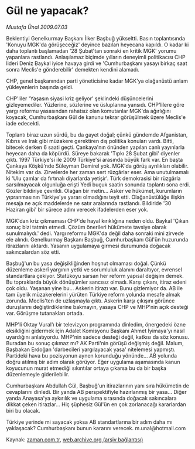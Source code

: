 # Gül ne yapacak?

*Mustafa Ünal 2009.07.03*

<tr><td class="metin" colspan="2" style="padding-top: 20px; padding-left: 5px; padding-right: 10px;">Beklentiyi Genelkurmay Başkanı İlker Başbuğ yükseltti. Basın toplantısında 'Konuyu MGK'da görüşeceğiz' deyince bazıları heyecana kapıldı. O kadar ki daha toplantı başlamadan '28 Şubat'tan sonraki en kritik MGK' yorumu yapanlara rastlandı. Anlaşılamaz biçimde yılların deneyimli politikacısı CHP lideri Deniz Baykal iyice havaya girdi ve 'Cumhurbaşkanı yasayı birkaç saat sonra Meclis'e gönderebilir' demekten kendini alamadı.</td></tr><tr><td class="metin" colspan="2" style="padding-top: 20px; padding-left: 5px; padding-right: 10px;"><p> CHP, genel başkanından parti yöneticisine kadar MGK'ya olağanüstü anlam yükleyenlerin başında geldi.
<p>CHP'liler 'Yaşasın siyasi kriz geliyor' şeklindeki düşüncelerini gizleyemediler. Yüzlerine, sözlerine ve üsluplarına yansıdı. CHP'lilere göre yargı reformu yasasından rahatsız olan komutanlar MGK'da ağırlığını koyacak, Cumhurbaşkanı Gül de kanunu tekrar görüşülmek üzere Meclis'e iade edecekti.
<p> Toplantı biraz uzun sürdü, bu da gayet doğal; çünkü gündemde Afganistan, Kıbrıs ve Irak gibi müzakere gerektiren dış politika konuları vardı. Bitti, bitecek derken 6 saati geçti. Çankaya'nın önünden yapılan canlı yayınlarla heyecan daha da köpürdü. Süreye bakarak 'Tıpkı 28 Şubat gibi' diyenler çıktı. 1997 Türkiye'si ile 2009 Türkiye'si arasında büyük fark var. En başta Çankaya Köşkü'nde Süleyman Demirel yok. MGK'da görüş ayrılıkları olabilir. Nitekim var da. Zirvelerde her zaman sert rüzgârlar eser. Ama unutulmamalı ki 'Ulu çamlar da fırtınalı diyarlarda yetişir'. Türk demokrasisi bir rüzgârla sarsılmayacak olgunluğa erişti Yedi buçuk saatin sonunda toplantı sona erdi. Gözler bildiriye çevrildi. Olağan bir metin... Asker ve hükümet, kurumların yıpranmasının Türkiye'ye yararı olmadığını teyit etti. Olağanüstülüğe ilişkin mesaja ne açık maddelerde ne satır aralarında rastlandı. Bildiride '30 Haziran gibi' bir sürece adını verecek ifadelerden eser yok.
<p> MGK'dan kriz çıkmaması CHP'de hayal kırıklığına neden oldu. Baykal 'Çıkan sonuç bizi tatmin etmedi. Çözüm önerileri hükümete tavsiye olarak sunulmalıydı.' dedi. Yargı reformu MGK'da değil daha sonraki mini zirvede ele alındı. Genelkurmay Başkanı Başbuğ, Cumhurbaşkanı Gül'ün huzurunda itirazlarını aktardı. Yasanın uygulamaya girmesi durumunda doğacak sakıncalardan söz etti.
<p>Başbuğ'un bu yasa değişikliğinden hoşnut olmaması doğal. Çünkü düzenleme askerî yargının yetki ve sorumluluk alanını daraltıyor, evrensel standartlara çekiyor. Statükoyu sarsan her reform yapısal değişim demek. Bu topraklarda büyük dönüşümler sancısız olmadı. Karşı çıkanı, itiraz edeni çok oldu. Yaşanan yine bu... Askerin itirazı var. Bunu gizlemiyor da. AB ile tam üyelik müzakerelerini yürüten Türkiye reform yolunda mesafe almak zorunda. Meclis'ten de uzlaşmayla çıktı. Askerin karşı çıkışını görünce duruşlarını değiştirdiklerine bakmayın, yasaya CHP ve MHP'nin açık desteği var. Görüşme tutanakları ortada.
<p> MHP'li Oktay Vural'ı bir televizyon programında dinledim, önergedeki özne eksikliğini gidermek için Adalet Komisyonu Başkanı Ahmet İyimaya'yı nasıl uyardığını anlatıyordu. MHP'nin sadece desteği değil, katkısı da söz konusu. Buradan bu sonuç çıkmaz mı? AK Parti'nin görüşü değişmiş değil. Malum, Başbakan Erdoğan 'darbecileri yargılayacak yasa' nitelemesi yapmıştı. Partideki hava bu pozisyonun aynen korunduğu yönünde... AB yolunda doğru atılmış bir adım olarak görüyor. Eğer uygulama aşamasında kanun koyucunun murat etmediği sıkıntılar ortaya çıkarsa bu da bir başka düzenlemeyle giderilebilir.
<p> Cumhurbaşkanı Abdullah Gül, Başbuğ'un itirazlarının yanı sıra hükümetin de cevaplarını dinledi. Bir yanda AB perspektifiyle hazırlanmış bir yasa... Diğer yanda Anayasa'ya aykırılık ve uygulama sırasında doğacak sakıncalara dikkat çeken itirazlar... Hiç şüphesiz Gül'ün en çok zorlanacağı kararlardan biri bu olacak.
<p>Türkiye yerinde mi sayacak yoksa AB standartlarına bir adım daha mı yaklaşacak? Cumhurbaşkanı bunun kararını verecek. m.unal@hotmail.com<br/></p></p></p></p></p></p></p></p></td></tr>

Kaynak: [zaman.com.tr](http://zaman.com.tr/yazar.do?yazino=865461), [web.archive.org (arşiv bağlantısı)](http://web.archive.org/web/20090903120703/http://www.zaman.com.tr:80/yazar.do?yazino=865461)
